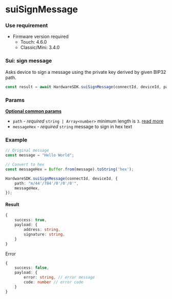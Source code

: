 # suiSignMessage

### Use requirement

* Firmware version required
  * Touch: 4.6.0
  * Classic/Mini: 3.4.0

### Sui: sign message

Asks device to sign a message using the private key derived by given BIP32 path.

```typescript
const result = await HardwareSDK.suiSignMessage(connectId, deviceId, params);
```

### Params

[**Optional common params**](../common-params.md)

* `path` - _required_ `string | Array<number>` minimum length is `3`. [read more](../path.md)
* `messageHex` - _required_ `string` message to sign in hex text

### Example

```typescript
// Original message
const message = "Hello World";

// Convert to hex
const messageHex = Buffer.from(message).toString('hex');

HardwareSDK.suiSignMessage(connectId, deviceId, {
    path: "m/44'/784'/0'/0'/0'",
    messageHex,
});
```

#### Result

```typescript
{
    success: true,
    payload: {
        address: string,
        signature: string,
    }
}
```

Error

```typescript
{
    success: false,
    payload: {
        error: string, // error message
        code: number // error code
    }
}
```

